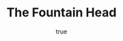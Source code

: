 ---
title: "The Fountain Head"
bookCover: "/assets/book-covers/the-fountain-head.jpg"
slug: "the-fountain-head"
bookAuthor: "Ayn Rand"
rating: 10
done: false
tags: []
summary: false
detailedNotes: false
amazonLink: ""
author:
  name: Rico Trebeljahr
  picture: "/assets/blog/profile.jpeg"
---